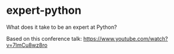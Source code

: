# expert-python
What does it take to be an expert at Python?

Based on this conference talk: https://www.youtube.com/watch?v=7lmCu8wz8ro
